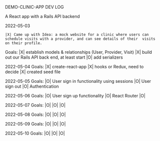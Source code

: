 DEMO-CLINIC-APP DEV LOG

A React app with a Rails API backend

2022-05-03

    |X| Came up with Idea: a mock website for a clinic where users can schedule visits with a provider, and can see details of their  visits on their profile.

  Goals: 
    |X| establish models & relationships (User, Provider, Visit)
    |X| build out our Rails API back end, at least start
    |O| add serializers

2022-05-04
  Goals:
    |X| create-react-app
    |X| hooks or Redux, need to decide
    |X| created seed file

2022-05-05
  Goals:
    |O| User sign in functionality using sessions
    |O| User sign out 
    |O| Authentication

2022-05-06
  Goals:
    |O| User sign up functionality 
    |O| React Router
    |O| 

2022-05-07
  Goals:
    |O| 
    |O|
    |O|

2022-05-08
  Goals:
    |O|
    |O|
    |O|

2022-05-09
  Goals:
    |O|
    |O|
    |O|

2022-05-10
  Goals:
    |O|
    |O|
    |O|



